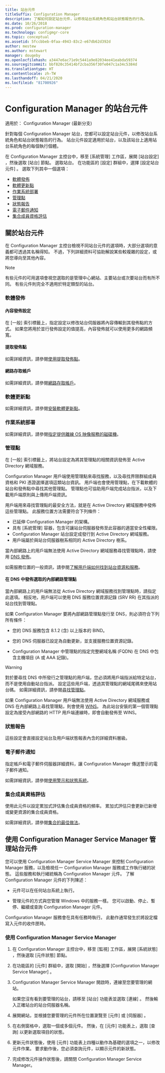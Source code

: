 ```yaml
---
title: 站台元件
titleSuffix: Configuration Manager
description: 了解如何設定站台元件，以修改站台系統角色和站台狀態報告的行為。
ms.date: 10/26/2018
ms.prod: configuration-manager
ms.technology: configmgr-core
ms.topic: conceptual
ms.assetid: 5fccbbeb-0faa-4943-83c2-e67db62d392d
author: mestew
ms.author: mstewart
manager: dougeby
ms.openlocfilehash: a3447e6ac71e9c5441a9e82034ee41eabda59374
ms.sourcegitcommit: bbf820c35414bf2cba356f30fe047c1a34c5384d
ms.translationtype: HT
ms.contentlocale: zh-TW
ms.lasthandoff: 04/21/2020
ms.locfileid: "81700926"
---
```

# <a name="site-components-for-configuration-manager"></a>Configuration Manager 的站台元件

適用於：  Configuration Manager (最新分支)

針對每個 Configuration Manager 站台，您都可以設定站台元件，以修改站台系統角色和站台狀態報告的行為。 站台元件設定適用於站台，以及該站台上適用站台系統角色的每個執行個體。  

在 Configuration Manager 主控台中，移至 [系統管理]  工作區，展開 [站台設定]  ，然後選取 [站台]  節點。 選取站台。 在功能區的 [設定]  群組中，選擇 [設定站台元件]  。 選取下列其中一個選項：

- [軟體發佈](#software-distribution)  
- [軟體更新點](#software-update-point) 
- [作業系統部署](#operating-system-deployment)
- [管理點](#management-point)  
- [狀態報告](#status-reporting)  
- [電子郵件通知](#email-notification)
- [集合成員資格評估](#bkmk_colleval)


## <a name="about-site-components"></a>關於站台元件  

 在 Configuration Manager 主控台檢視不同站台元件的選項時，大部分選項的意義都可透過其名稱得知。 不過，下列詳細資料可協助解說某些較複雜的設定，或將您導向至其他內容。  

> [!Note]  
> 有些元件的可用選項會視您選取的是管理中心網站、主要站台或次要站台而有所不同。 有些元件則完全不適用於特定類型的站台。  



### <a name="software-distribution"></a>軟體發佈  

#### <a name="content-distribution-settings"></a>內容發佈設定
在 [一般]  索引標籤上，指定設定以修改站台伺服器將內容傳輸到其發佈點的方式。 如果您將用於並行發佈設定的值提高，內容發佈就可以使用更多的網路頻寬。  

#### <a name="pull-distribution-point"></a>提取發佈點
如需詳細資訊，請參閱[使用提取發佈點](../../../plan-design/hierarchy/use-a-pull-distribution-point.md)。

#### <a name="network-access-account"></a>網路存取帳戶
如需詳細資訊，請參閱[網路存取帳戶](../../../plan-design/hierarchy/accounts.md#network-access-account)。  


### <a name="software-update-point"></a>軟體更新點  

如需詳細資訊，請參閱[安裝軟體更新點](../../../../sum/get-started/install-a-software-update-point.md)。  


### <a name="operating-system-deployment"></a>作業系統部署

如需詳細資訊，請參閱[指定提供離線 OS 映像服務的磁碟機](../../../../osd/get-started/manage-operating-system-images.md#bkmk_servicing-drive)。


### <a name="management-point"></a>管理點  

在 [一般]  索引標籤上，將站台設定為將其管理點的相關資訊發佈至 Active Directory 網域服務。  

Configuration Manager 用戶端使用管理點來尋找服務，以及尋找界限群組成員資格和 PKI 憑證選擇選項這類站台資訊。 用戶端也會使用管理點，在下載軟體的站台和發佈點中尋找其他管理點。 管理點也可協助用戶端完成站台指派，以及下載用戶端原則與上傳用戶端資訊。  

用戶端用來尋找管理點的最安全方法，就是在 Active Directory 網域服務中發佈這些管理點。 此服務位置方法需要符合下列條件：

- 已延伸 Configuration Manager 的架構。
- 具有 [系統管理]  容器，包含可讓站台伺服器發佈至此容器的適當安全性權限。
- Configuration Manager 站台設定成發行到 Active Directory 網域服務。
- 用戶端屬於與站台伺服器樹系相同的 Active Directory 樹系。  

當內部網路上的用戶端無法使用 Active Directory 網域服務尋找管理點時，請使用 [DNS 發佈](../../../plan-design/hierarchy/understand-how-clients-find-site-resources-and-services.md#bkmk_dns)。  

如需服務位置的一般資訊，請參閱[了解用戶端如何找到站台資源和服務](../../../plan-design/hierarchy/understand-how-clients-find-site-resources-and-services.md)。  


#### <a name="publish-selected-intranet-management-points-in-dns"></a>在 DNS 中發佈選取的內部網路管理點
當內部網路上的用戶端無法從 Active Directory 網域服務找到管理點時，請指定此選項。 相反地，用戶端可以使用 DNS 服務位置資源記錄 (SRV RR) 在其指派的站台找到管理點。  

如果 Configuration Manager 要將內部網路管理點發行至 DNS，則必須符合下列所有條件：  

-   您的 DNS 服務包含 8.1.2 (含) 以上版本的 BIND。  

-   您的 DNS 伺服器已設定為自動更新，並支援服務位置資源記錄。  

-   Configuration Manager 中管理點的指定完整網域名稱 (FQDN) 在 DNS 中包含主機項目 (A 或 AAA 記錄)。  

> [!WARNING]  
>  對於要尋找 DNS 中所發行之管理點的用戶端，您必須將用戶端指派給特定站台，而不是使用自動站台指派。 設定這些用戶端，透過其管理點的網域尾碼來使用站台碼。 如需詳細資訊，請參閱[尋找管理點](../../../clients/deploy/assign-clients-to-a-site.md#locating-management-points)。  

如果 Configuration Manager 用戶端無法使用 Active Directory 網域服務或 DNS 在內部網路上尋找管理點，則會使用 [WINS](../../../plan-design/hierarchy/understand-how-clients-find-site-resources-and-services.md#bkmk_wins)。 為此站台安裝的第一個管理點設定為接受內部網路的 HTTP 用戶端連線時，即會自動發佈至 WINS。  


### <a name="status-reporting"></a>狀態報告  

這些設定會直接設定站台及用戶端狀態報表內含的詳細資料層級。  


### <a name="email-notification"></a>電子郵件通知  

指定帳戶和電子郵件伺服器詳細資料，讓 Configuration Manager 傳送警示的電子郵件通知。  

如需詳細資訊，請參閱[使用警示和狀態系統](../../manage/use-alerts-and-the-status-system.md)。


### <a name="collection-membership-evaluation"></a><a name="bkmk_colleval"></a> 集合成員資格評估  

使用此元件以設定累加式評估集合成員資格的頻率。 累加式評估只會更新已新增或變更資源的集合成員資格。  

如需詳細資訊，請參閱[集合的最佳做法](../../../clients/manage/collections/best-practices-for-collections.md)。



##  <a name="use-the-configuration-manager-service-manager-to-manage-site-components"></a><a name="BKMK_ServiceMgr"></a> 使用 Configuration Manager Service Manager 管理站台元件  

您可以使用 Configuration Manager Service Manager 來控制 Configuration Manager 服務，以及檢視任一 Configuration Manager 服務或工作執行緒的狀態。 這些服務和執行緒統稱為 Configuration Manager 元件。 了解 Configuration Manager 元件的下列陳述：  

-   元件可以在任何站台系統上執行。  

-   管理元件的方式與您管理 Windows 中的服務一樣。 您可以啟動、停止、暫停、繼續或查詢 Configuration Manager 元件。  

Configuration Manager 服務會在具有任務時執行。 此動作通常發生於將設定檔寫入元件的收件匣時。 


### <a name="use-the-configuration-manager-service-manager"></a>使用 Configuration Manager Service Manager  

1.  在 Configuration Manager 主控台中，移至 [監視]  工作區，展開 [系統狀態]  ，然後選取 [元件狀態]  節點。  

2.  在功能區的 [元件]  群組中，選取 [開始]  ，然後選擇 [Configuration Manager Service Manager]  。  

3.  Configuration Manager Service Manager 開啟時，連線至您要管理的網站。  

     如果您沒有看到要管理的站台，請移至 [站台]  功能表並選取 [連線]  。 然後輸入正確站台的站台伺服器名稱。  

4.  展開網站，並根據您要管理的元件所在位置瀏覽至 [元件]  或 [伺服器]  。  

5.  在右側窗格中，選取一個或多個元件。 然後，在 [元件]  功能表上，選取 [查詢]  以更新選取項目的狀態。  

6.  更新元件狀態後，使用 [元件]  功能表上四種以動作為基礎的選項之一，以修改元件作業。 要求動作後，您必須查詢元件，以顯示元件的新狀態。  

7.  完成修改元件操作狀態後，請關閉 Configuration Manager Service Manager。  
